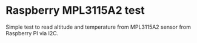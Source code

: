 # Raspberry MPL3115A2 test
Simple test to read altitude and temperature from MPL3115A2 sensor from Raspberry PI via I2C.
